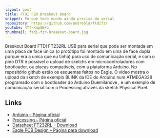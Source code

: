 ```yaml
---
layout: post
title: FTDI FZR Breakout Board
snippet: Porque todo mundo ainda precisa da serial
repository: https://github.com/andrebla/ftdifzr
youtube: 4Yf-KapSEFo
thumbnail: ftdi-fzr-breakout-board.jpg
---
```


Breakout Board FTDI FT232RL USB para serial que pode ser montada em uma placa 
de face única (o protótipo foi montado em uma de face dupla porque era a unica 
que eu tinha) para uso de comunicação serial, e com o pino DTR é possível o 
upload de sketchs em microcontroladores com bootloader, ou placas compatíveis, 
com a plataforma Arduino. Np repositório github estão os esquemas feitos no Eagle. 
O video mostra o upload da sketch de exemplo BLINK da IDE do Arduino num ATMEGA328 
programado com o bootloader do Arduino Duemilanove , e um exemplo de comunicação 
serial com o Processing através da sketch Physical Pixel.

Links
-----
* [Arduino – Página oficial](http://www.arduino.cc/)
* [Processing – Página oficial](http://processing.org/)
* [Datasheet FT232RL – Download](http://www.ftdichip.com/Support/Documents/DataSheets/ICs/DS_FT232R.pdf)
* [Eagle PCB Design – Página para download](http://www.cadsoftusa.com/downloads/?language=en)
